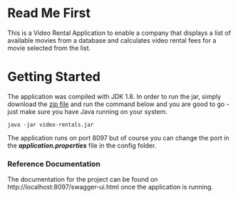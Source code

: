 # Read Me First
This is a Video Rental Application to enable a company that displays a list of available movies from a database and calculates video rental fees for a movie selected from the list.

# Getting Started
The application was compiled with JDK 1.8. In order to run the jar, simply download the [zip file]()  and run the command below and you are good to go - just make sure you have Java
running on your system.
 ```
java -jar video-rentals.jar
```

The application runs on port 8097 but of course you can change the port in the ***application.properties*** file in the config folder.
### Reference Documentation
The documentation for the project can be found on http://localhost:8097/swagger-ui.html once the application is running.
